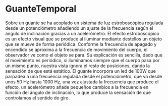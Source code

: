 # GuanteTemporal

Sobre un guante se ha acoplado un sistema de luz estroboscópica regulada desde un potenciómetro añadiendo un ajuste de la frecuencia según el ángulo de inclinación gracias a un acelerómetro.
El efecto estroboscópico es un efecto visual que se produce al iluminar mediante destellos un objeto que se mueve de forma periódica. Conforme la frecuencia de apagado y encendido se aproxima a la frecuencia de movimiento del cuerpo, el observador ve como el objeto se para. Su explicación es sencilla, dado que el movimiento es periódico, si iluminamos siempre que el cuerpo pasa por un mismo punto, nuestra vista ignora el resto de posiciones, dando la sensación de que está estático.
El guante incorpora un led de 100W que parpadea a una frecuencia regulada desde el potenciómetro, que va desde  unos 50 Hz hasta 1000 Hz, una vez ajustada la frecuencia que produce el efecto, un acelerómetro añade pequeños cambios a la frecuencia en función del ángulo de inclinación, lo que produce la sensación de que controlamos el sentido de giro.	
